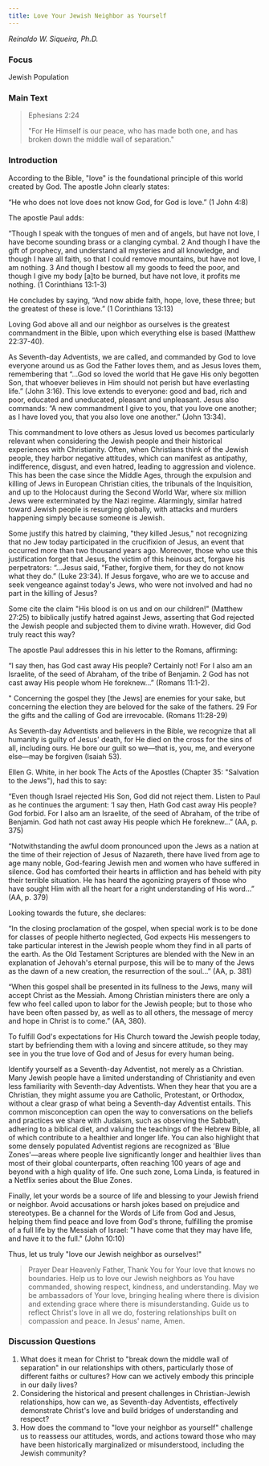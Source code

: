 ```yaml
---
title: Love Your Jewish Neighbor as Yourself
---
```


_Reinaldo W. Siqueira, Ph.D._

### Focus

Jewish Population

### Main Text

> <p>Ephesians 2:24</p>
> "For He Himself is our peace, who has made both one, and has broken down the middle wall of separation."

### Introduction

According to the Bible, "love" is the foundational principle of this world created by God. The apostle John clearly states:

“He who does not love does not know God, for God is love.” (1 John 4:8)

The apostle Paul adds:

“Though I speak with the tongues of men and of angels, but have not love, I have become sounding brass or a clanging cymbal. 2 And though I have the gift of prophecy, and understand all mysteries and all knowledge, and though I have all faith, so that I could remove mountains, but have not love, I am nothing. 3 And though I bestow all my goods to feed the poor, and though I give my body [a]to be burned, but have not love, it profits me nothing. (1 Corinthians 13:1-3)

He concludes by saying, “And now abide faith, hope, love, these three; but the greatest of these is love.” (1 Corinthians 13:13)

Loving God above all and our neighbor as ourselves is the greatest commandment in the Bible, upon which everything else is based (Matthew 22:37-40).

As Seventh-day Adventists, we are called, and commanded by God to love everyone around us as God the Father loves them, and as Jesus loves them, remembering that “...God so loved the world that He gave His only begotten Son, that whoever believes in Him should not perish but have everlasting life.” (John 3:16). This love extends to everyone: good and bad, rich and poor, educated and uneducated, pleasant and unpleasant. Jesus also commands: “A new commandment I give to you, that you love one another; as I have loved you, that you also love one another.” (John 13:34).

This commandment to love others as Jesus loved us becomes particularly relevant when considering the Jewish people and their historical experiences with Christianity. Often, when Christians think of the Jewish people, they harbor negative attitudes, which can manifest as antipathy, indifference, disgust, and even hatred, leading to aggression and violence. This has been the case since the Middle Ages, through the expulsion and killing of Jews in European Christian cities, the tribunals of the Inquisition, and up to the Holocaust during the Second World War, where six million Jews were exterminated by the Nazi regime. Alarmingly, similar hatred toward Jewish people is resurging globally, with attacks and murders happening simply because someone is Jewish.

Some justify this hatred by claiming, "they killed Jesus," not recognizing that no Jew today participated in the crucifixion of Jesus, an event that occurred more than two thousand years ago. Moreover, those who use this justification forget that Jesus, the victim of this heinous act, forgave his perpetrators: “…Jesus said, “Father, forgive them, for they do not know what they do.” (Luke 23:34). If Jesus forgave, who are we to accuse and seek vengeance against today's Jews, who were not involved and had no part in the killing of Jesus?

Some cite the claim "His blood is on us and on our children!" (Matthew 27:25) to biblically justify hatred against Jews, asserting that God rejected the Jewish people and subjected them to divine wrath. However, did God truly react this way?

The apostle Paul addresses this in his letter to the Romans, affirming:

“I say then, has God cast away His people? Certainly not! For I also am an Israelite, of the seed of Abraham, of the tribe of Benjamin. 2 God has not cast away His people whom He foreknew...” (Romans 11:1-2).

" Concerning the gospel they [the Jews] are enemies for your sake, but concerning the election they are beloved for the sake of the fathers. 29 For the gifts and the calling of God are irrevocable. (Romans 11:28-29)

As Seventh-day Adventists and believers in the Bible, we recognize that all humanity is guilty of Jesus' death, for He died on the cross for the sins of all, including ours. He bore our guilt so we—that is, you, me, and everyone else—may be forgiven (Isaiah 53).

Ellen G. White, in her book The Acts of the Apostles (Chapter 35: "Salvation to the Jews"), had this to say:

“Even though Israel rejected His Son, God did not reject them. Listen to Paul as he continues the argument: ‘I say then, Hath God cast away His people? God forbid. For I also am an Israelite, of the seed of Abraham, of the tribe of Benjamin. God hath not cast away His people which He foreknew...” (AA, p. 375)

“Notwithstanding the awful doom pronounced upon the Jews as a nation at the time of their rejection of Jesus of Nazareth, there have lived from age to age many noble, God-fearing Jewish men and women who have suffered in silence. God has comforted their hearts in affliction and has beheld with pity their terrible situation. He has heard the agonizing prayers of those who have sought Him with all the heart for a right understanding of His word...” (AA, p. 379)

Looking towards the future, she declares:

“In the closing proclamation of the gospel, when special work is to be done for classes of people hitherto neglected, God expects His messengers to take particular interest in the Jewish people whom they find in all parts of the earth. As the Old Testament Scriptures are blended with the New in an explanation of Jehovah's eternal purpose, this will be to many of the Jews as the dawn of a new creation, the resurrection of the soul...” (AA, p. 381)

“When this gospel shall be presented in its fullness to the Jews, many will accept Christ as the Messiah. Among Christian ministers there are only a few who feel called upon to labor for the Jewish people; but to those who have been often passed by, as well as to all others, the message of mercy and hope in Christ is to come.” (AA, 380).

To fulfill God's expectations for His Church toward the Jewish people today, start by befriending them with a loving and sincere attitude, so they may see in you the true love of God and of Jesus for every human being.

Identify yourself as a Seventh-day Adventist, not merely as a Christian. Many Jewish people have a limited understanding of Christianity and even less familiarity with Seventh-day Adventists. When they hear that you are a Christian, they might assume you are Catholic, Protestant, or Orthodox, without a clear grasp of what being a Seventh-day Adventist entails. This common misconception can open the way to conversations on the beliefs and practices we share with Judaism, such as observing the Sabbath, adhering to a biblical diet, and valuing the teachings of the Hebrew Bible, all of which contribute to a healthier and longer life. You can also highlight that some densely populated Adventist regions are recognized as 'Blue Zones'—areas where people live significantly longer and healthier lives than most of their global counterparts, often reaching 100 years of age and beyond with a high quality of life. One such zone, Loma Linda, is featured in a Netflix series about the Blue Zones.

Finally, let your words be a source of life and blessing to your Jewish friend or neighbor. Avoid accusations or harsh jokes based on prejudice and stereotypes. Be a channel for the Words of Life from God and Jesus, helping them find peace and love from God's throne, fulfilling the promise of a full life by the Messiah of Israel: "I have come that they may have life, and have it to the full." (John 10:10)

Thus, let us truly "love our Jewish neighbor as ourselves!"

> <callout>Prayer</callout>
> Dear Heavenly Father, Thank You for Your love that knows no boundaries. Help us to love our Jewish neighbors as You have commanded, showing respect, kindness, and understanding. May we be ambassadors of Your love, bringing healing where there is division and extending grace where there is misunderstanding. Guide us to reflect Christ's love in all we do, fostering relationships built on compassion and peace. In Jesus' name, Amen.

### Discussion Questions

1. What does it mean for Christ to "break down the middle wall of separation" in our relationships with others, particularly those of different faiths or cultures? How can we actively embody this principle in our daily lives?
2. Considering the historical and present challenges in Christian-Jewish relationships, how can we, as Seventh-day Adventists, effectively demonstrate Christ's love and build bridges of understanding and respect?
3. How does the command to "love your neighbor as yourself" challenge us to reassess our attitudes, words, and actions toward those who may have been historically marginalized or misunderstood, including the Jewish community?